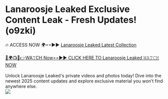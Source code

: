 # Lanaroosje Leaked Exclusive Content Leak - Fresh Updates! (o9zki)

🔥 ACCESS NOW 🌍==►► <a href="https://tinyurl.com/kvy9nzfs" rel="nofollow">Lanaroosje Leaked Latest Collection</a>
<br><br>
[🔴🌍📺📱👉WA𝚃CH Now==►► CLICK HERE TO Lanaroosje Leaked 𝚆𝙰𝚃𝙲𝙷 NOW](https://tinyurl.com/kvy9nzfs)
<br><br>
Unlock Lanaroosje Leaked's private videos and photos today! Dive into the newest 2025 content updates and explore exclusive material you won’t find anywhere else.
<br>
<a href="https://tinyurl.com/kvy9nzfs" rel="nofollow" data-target="animated-image.originalLink"><img src="https://camo.githubusercontent.com/8a4f000d20f83aca3bf7ec5f350d767afa0574a8a352519fd8cfa583a6f93a33/68747470733a2f2f692e696d6775722e636f6d2f644a486b345a712e676966" data-canonical-src="https://i.imgur.com/dJHk4Zq.gif" style="max-width: 100%; display: inline-block;" data-target="animated-image.originalImage"></a>
<br>
